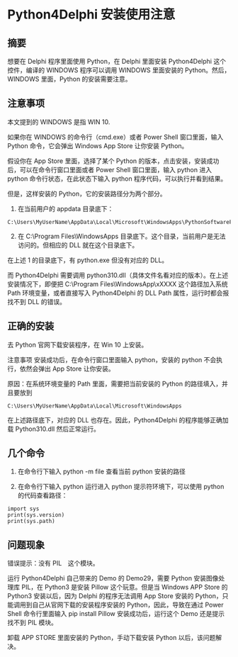 # Python4Delphi 安装使用注意
## 摘要
想要在 Delphi 程序里面使用 Python，在 Delphi 里面安装 Python4Delphi 这个控件，编译的 WINDOWS 程序可以调用 WINDOWS 里面安装的 Python。然后，WINDOWS 里面，Python 的安装需要注意。

## 注意事项
本文提到的 WINDOWS 是指 WIN 10.

如果你在 WINDOWS 的命令行（cmd.exe）或者 Power Shell 窗口里面，输入 Python 命令，它会弹出 Windows App Store 让你安装 Python。

假设你在 App Store 里面，选择了某个 Python 的版本，点击安装，安装成功后，可以在命令行窗口里面或者 Power Shell 窗口里面，输入 python 进入 python 命令行状态，在此状态下输入 python 程序代码，可以执行并看到结果。

但是，这样安装的 Python，它的安装路径分为两个部分。

1. 在当前用户的 appdata 目录底下：
~~~
C:\Users\MyUserName\AppData\Local\Microsoft\WindowsApps\PythonSoftwareFoundation.Python.3.10_qbz5n2kfra8p0;
~~~

2. 在 C:\Program Files\WindowsApps 目录底下。这个目录，当前用户是无法访问的。但相应的 DLL 就在这个目录底下。

在上述 1 的目录底下，有 python.exe 但没有对应的 DLL。

而 Python4Delphi 需要调用 python310.dll（具体文件名看对应的版本）。在上述安装情况下，即便把  C:\Program Files\WindowsApp\xXXXX 这个路径加入系统 Path 环境变量，或者直接写入 Python4Delphi 的 DLL Path 属性，运行时都会报找不到 DLL 的错误。

## 正确的安装
去 Python 官网下载安装程序，在 Win 10 上安装。

注意事项
安装成功后，在命令行窗口里面输入 python，安装的 python 不会执行，依然会弹出 App Store 让你安装。

原因：在系统环境变量的 Path 里面，需要把当前安装的 Python 的路径填入，并且要放到 
~~~
C:\Users\MyUserName\AppData\Local\Microsoft\WindowsApps
~~~
在上述路径底下，对应的 DLL 也存在。因此，Python4Delphi 的程序能够正确加载 Python310.dll 然后正常运行。

## 几个命令
1. 在命令行下输入 python -m file 查看当前 python 安装的路径

2. 在命令行下输入 python 运行进入 python 提示符环境下，可以使用 python 的代码查看路径：
~~~
import sys
print(sys.version)
print(sys.path)
~~~

## 问题现象
错误提示：没有 PIL　这个模块。

运行 Python4Delphi 自己带来的 Demo 的 Demo29，需要 Python 安装图像处理库 PIL，在 Python3 是安装 Pillow 这个玩意。但是当 Windows APP Store 的 Python3 安装以后，因为 Delphi 的程序无法调用 App Store 安装的 Python，只能调用到自己从官网下载的安装程序安装的 Python，因此，导致在通过 Power Shell 命令行里面输入 pip install Pillow 安装成功后，运行这个 Demo 还是提示找不到 PIL 模块。

卸载 APP STORE 里面安装的 Python，手动下载安装 Python 以后，该问题解决。
